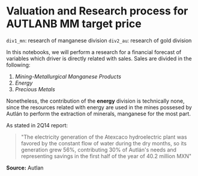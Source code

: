 # Valuation and Research process for AUTLANB MM target price

`div1_mn`: research of manganese division
`div2_au`: research of gold division

In this notebooks, we will perform a research for a financial forecast of variables which driver is directly related with sales. Sales are divided in the following:
1. *Mining-Metallurgical Manganese Products*
2. *Energy*
3. *Precious Metals*

Nonetheless, the contribution of the **energy** division is technically none, since the resources related with energy are used in the mines possesed by Autlán to perform the extraction of minerals, manganese for the most part.

As stated in 2Q14 report: 
> "The electricity generation of the Atexcaco hydroelectric plant was favored by the constant flow of water during the dry months, so its generation grew 56%, contributing 30% of Autlán's needs and representing savings in the first half of the year of 40.2 million MXN"

**Source:** Autlan

